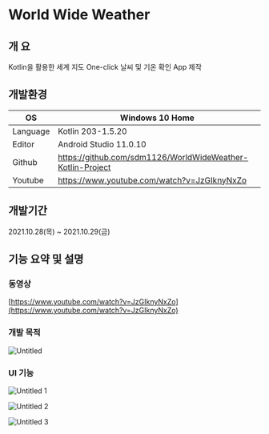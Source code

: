 
# World Wide Weather

## 개 요

Kotlin을 활용한 세계 지도 One-click 날씨 및 기온 확인 App 제작

## 개발환경

| OS | Windows 10 Home |
| --- | --- |
| Language | Kotlin 203-1.5.20 |
| Editor | Android Studio 11.0.10 |
| Github | https://github.com/sdm1126/WorldWideWeather-Kotlin-Project |
| Youtube | https://www.youtube.com/watch?v=JzGIknyNxZo |

## 개발기간

2021.10.28(목) ~ 2021.10.29(금)

## 기능 요약 및 설명

### 동영상

[https://www.youtube.com/watch?v=JzGIknyNxZo](https://www.youtube.com/watch?v=JzGIknyNxZo)

### 개발 목적

![Untitled](https://user-images.githubusercontent.com/89497150/148702711-54c52813-8ec8-4280-9c30-451e5743c359.png)

### UI 기능

![Untitled 1](https://user-images.githubusercontent.com/89497150/148702710-052faf2a-a0c3-4fe8-a324-c4260d8efa66.png)

![Untitled 2](https://user-images.githubusercontent.com/89497150/148702712-78c8531b-971e-4d06-8642-19cdfccfd21e.png)

![Untitled 3](https://user-images.githubusercontent.com/89497150/148702713-753589ee-3d96-4ece-be34-4ebacc5fa7ef.png)
